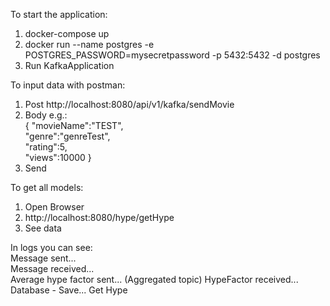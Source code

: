 To start the application:

1. docker-compose up
2. docker run --name postgres -e POSTGRES_PASSWORD=mysecretpassword -p 5432:5432 -d postgres
3. Run KafkaApplication

To input data with postman:

1. Post http://localhost:8080/api/v1/kafka/sendMovie
2. Body e.g.:  
   {
   "movieName":"TEST",  
   "genre":"genreTest",  
   "rating":5,  
   "views":10000
   }
3. Send

To get all models:

1. Open Browser
2. http://localhost:8080/hype/getHype
3. See data

In logs you can see:  
Message sent...  
Message received...  
Average hype factor sent... (Aggregated topic)
HypeFactor received...
Database - Save...
Get Hype